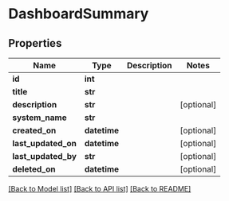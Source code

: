 # DashboardSummary

## Properties
Name | Type | Description | Notes
------------ | ------------- | ------------- | -------------
**id** | **int** |  | 
**title** | **str** |  | 
**description** | **str** |  | [optional] 
**system_name** | **str** |  | 
**created_on** | **datetime** |  | [optional] 
**last_updated_on** | **datetime** |  | [optional] 
**last_updated_by** | **str** |  | [optional] 
**deleted_on** | **datetime** |  | [optional] 

[[Back to Model list]](../README.md#documentation-for-models) [[Back to API list]](../README.md#documentation-for-api-endpoints) [[Back to README]](../README.md)


